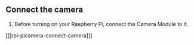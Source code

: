 ## Connect the camera

1. Before turning on your Raspberry Pi, connect the Camera Module to it.

[[[rpi-picamera-connect-camera]]]

